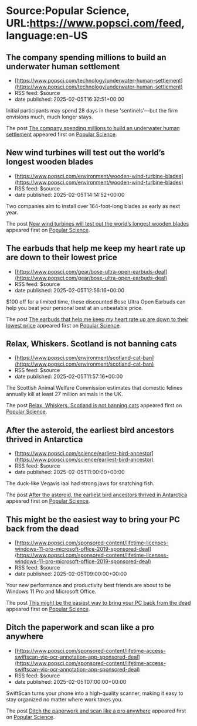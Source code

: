 # Source:Popular Science, URL:https://www.popsci.com/feed, language:en-US

## The company spending millions to build an underwater human settlement
 - [https://www.popsci.com/technology/underwater-human-settlement](https://www.popsci.com/technology/underwater-human-settlement)
 - RSS feed: $source
 - date published: 2025-02-05T16:32:51+00:00

<p>Initial participants may spend 28 days in these 'sentinels'—but the firm envisions much, much longer stays.</p>
<p>The post <a href="https://www.popsci.com/technology/underwater-human-settlement/">The company spending millions to build an underwater human settlement</a> appeared first on <a href="https://www.popsci.com">Popular Science</a>.</p>

## New wind turbines will test out the world’s longest wooden blades
 - [https://www.popsci.com/environment/wooden-wind-turbine-blades](https://www.popsci.com/environment/wooden-wind-turbine-blades)
 - RSS feed: $source
 - date published: 2025-02-05T14:14:52+00:00

<p>Two companies aim to install over 164-foot-long blades as early as next year.</p>
<p>The post <a href="https://www.popsci.com/environment/wooden-wind-turbine-blades/">New wind turbines will test out the world&#8217;s longest wooden blades</a> appeared first on <a href="https://www.popsci.com">Popular Science</a>.</p>

## The earbuds that help me keep my heart rate up are down to their lowest price
 - [https://www.popsci.com/gear/bose-ultra-open-earbuds-deal](https://www.popsci.com/gear/bose-ultra-open-earbuds-deal)
 - RSS feed: $source
 - date published: 2025-02-05T12:56:16+00:00

<p>$100 off for a limited time, these discounted Bose Ultra Open Earbuds can help you beat your personal best at an unbeatable price.</p>
<p>The post <a href="https://www.popsci.com/gear/bose-ultra-open-earbuds-deal/">The earbuds that help me keep my heart rate up are down to their lowest price</a> appeared first on <a href="https://www.popsci.com">Popular Science</a>.</p>

## Relax, Whiskers. Scotland is not banning cats
 - [https://www.popsci.com/environment/scotland-cat-ban](https://www.popsci.com/environment/scotland-cat-ban)
 - RSS feed: $source
 - date published: 2025-02-05T11:57:16+00:00

<p>The Scottish Animal Welfare Commission estimates that domestic felines annually kill at least 27 million animals in the UK.</p>
<p>The post <a href="https://www.popsci.com/environment/scotland-cat-ban/">Relax, Whiskers. Scotland is not banning cats</a> appeared first on <a href="https://www.popsci.com">Popular Science</a>.</p>

## After the asteroid, the earliest bird ancestors thrived in Antarctica
 - [https://www.popsci.com/science/earliest-bird-ancestor](https://www.popsci.com/science/earliest-bird-ancestor)
 - RSS feed: $source
 - date published: 2025-02-05T11:00:00+00:00

<p>The duck-like Vegavis iaai had strong jaws for snatching fish.</p>
<p>The post <a href="https://www.popsci.com/science/earliest-bird-ancestor/">After the asteroid, the earliest bird ancestors thrived in Antarctica</a> appeared first on <a href="https://www.popsci.com">Popular Science</a>.</p>

## This might be the easiest way to bring your PC back from the dead
 - [https://www.popsci.com/sponsored-content/lifetime-licenses-windows-11-pro-microsoft-office-2019-sponsored-deal](https://www.popsci.com/sponsored-content/lifetime-licenses-windows-11-pro-microsoft-office-2019-sponsored-deal)
 - RSS feed: $source
 - date published: 2025-02-05T09:00:00+00:00

<p>Your new performance and productivity best friends are about to be Windows 11 Pro and Microsoft Office.</p>
<p>The post <a href="https://www.popsci.com/sponsored-content/lifetime-licenses-windows-11-pro-microsoft-office-2019-sponsored-deal/">This might be the easiest way to bring your PC back from the dead</a> appeared first on <a href="https://www.popsci.com">Popular Science</a>.</p>

## Ditch the paperwork and scan like a pro anywhere
 - [https://www.popsci.com/sponsored-content/lifetime-access-swiftscan-vip-ocr-annotation-app-sponsored-deal](https://www.popsci.com/sponsored-content/lifetime-access-swiftscan-vip-ocr-annotation-app-sponsored-deal)
 - RSS feed: $source
 - date published: 2025-02-05T07:00:00+00:00

<p>SwiftScan turns your phone into a high-quality scanner, making it easy to stay organized no matter where work takes you.</p>
<p>The post <a href="https://www.popsci.com/sponsored-content/lifetime-access-swiftscan-vip-ocr-annotation-app-sponsored-deal/">Ditch the paperwork and scan like a pro anywhere</a> appeared first on <a href="https://www.popsci.com">Popular Science</a>.</p>

